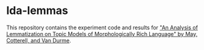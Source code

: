 # lda-lemmas

This repository contains the experiment code and results for
["An Analysis of Lemmatization on Topic Models of Morphologically Rich Language" by
May, Cotterell, and Van Durme](https://arxiv.org/abs/1608.03995).
